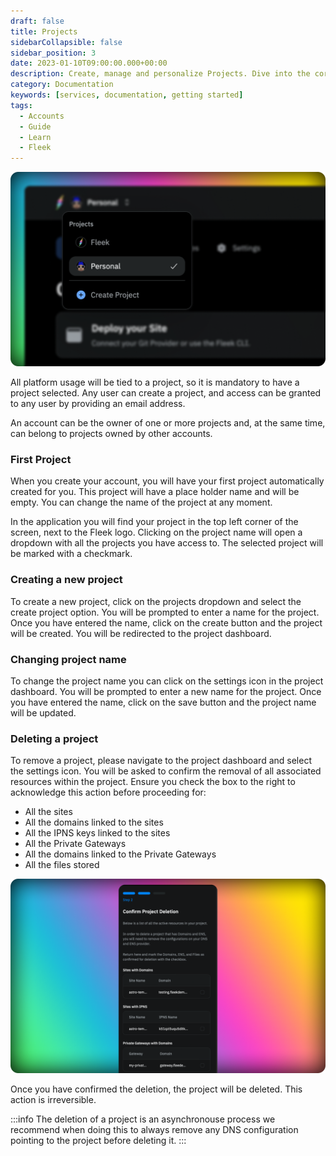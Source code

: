```yaml
---
draft: false
title: Projects
sidebarCollapsible: false
sidebar_position: 3
date: 2023-01-10T09:00:00.000+00:00
description: Create, manage and personalize Projects. Dive into the core of project handling on Fleek, from your first auto-generated project to organizing your next idea.
category: Documentation
keywords: [services, documentation, getting started]
tags:
  - Accounts
  - Guide
  - Learn
  - Fleek
---
```


![](../images/project-ui.png)

All platform usage will be tied to a project, so it is mandatory to have a project selected. Any user can create a project, and access can be granted to any user by providing an email address.

An account can be the owner of one or more projects and, at the same time, can belong to projects owned by other accounts.

### First Project

When you create your account, you will have your first project automatically created for you. This project will have a place holder name and will be empty. You can change the name of the project at any moment.

In the application you will find your project in the top left corner of the screen, next to the Fleek logo. Clicking on the project name will open a dropdown with all the projects you have access to. The selected project will be marked with a checkmark.

### Creating a new project

To create a new project, click on the projects dropdown and select the create project option. You will be prompted to enter a name for the project. Once you have entered the name, click on the create button and the project will be created. You will be redirected to the project dashboard.

### Changing project name

To change the project name you can click on the settings icon in the project dashboard. You will be prompted to enter a new name for the project. Once you have entered the name, click on the save button and the project name will be updated.

### Deleting a project

To remove a project, please navigate to the project dashboard and select the settings icon. You will be asked to confirm the removal of all associated resources within the project. Ensure you check the box to the right to acknowledge this action before proceeding for:

- All the sites
- All the domains linked to the sites
- All the IPNS keys linked to the sites
- All the Private Gateways
- All the domains linked to the Private Gateways
- All the files stored

![](../images/delete-project.png)

Once you have confirmed the deletion, the project will be deleted. This action is irreversible.

:::info
The deletion of a project is an asynchronouse process we recommend when doing this to always remove any DNS configuration pointing to the project before deleting it.
:::